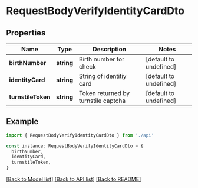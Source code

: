 # RequestBodyVerifyIdentityCardDto

## Properties

| Name               | Type       | Description                         | Notes                  |
| ------------------ | ---------- | ----------------------------------- | ---------------------- |
| **birthNumber**    | **string** | Birth number for check              | [default to undefined] |
| **identityCard**   | **string** | String of identitiy card            | [default to undefined] |
| **turnstileToken** | **string** | Token returned by turnstile captcha | [default to undefined] |

## Example

```typescript
import { RequestBodyVerifyIdentityCardDto } from './api'

const instance: RequestBodyVerifyIdentityCardDto = {
  birthNumber,
  identityCard,
  turnstileToken,
}
```

[[Back to Model list]](../README.md#documentation-for-models) [[Back to API list]](../README.md#documentation-for-api-endpoints) [[Back to README]](../README.md)
